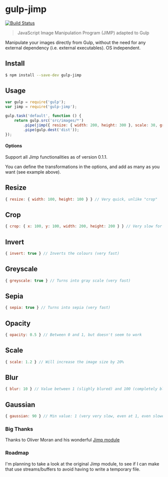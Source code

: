 gulp-jimp
=========

[![Build Status](https://travis-ci.org/antoinejaussoin/gulp-jimp.svg)](https://travis-ci.org/antoinejaussoin/gulp-jimp)


> JavaScript Image Manipulation Program (JIMP) adapted to Gulp


Manipulate your images directly from Gulp, without the need for any external dependency (i.e. external executables). OS independent.

## Install

```sh
$ npm install --save-dev gulp-jimp
```

## Usage

```js
var gulp = require('gulp');
var jimp = require('gulp-jimp');

gulp.task('default', function () {
	return gulp.src('src/images/*')
		.pipe(jimp({ resize: { width: 200, height: 300 }, scale: 30, greyscale: true }))
		.pipe(gulp.dest('dist'));
});
```

#### Options

Support all Jimp functionalities as of version 0.1.1.

You can define the transformations in the options, and add as many as you want (see example above).

## Resize

```js
{ resize: { width: 100, height: 100 } } // Very quick, unlike "crop"
```

## Crop

```js
{ crop: { x: 100, y: 100, width: 200, height: 200 } } // Very slow for some reason
```

## Invert

```js
{ invert: true } // Inverts the colours (very fast)
```

## Greyscale

```js
{ greyscale: true } // Turns into gray scale (very fast)
```

## Sepia

```js
{ sepia: true } // Turns into sepia (very fast)
```

## Opacity

```js
{ opacity: 0.5 } // Between 0 and 1, but doesn't seem to work
```

## Scale

```js
{ scale: 1.2 } // Will increase the image size by 20%
```


## Blur

```js
{ blur: 10 } // Value between 1 (slighly blured) and 100 (completely blured)
```

## Gaussian

```js
{ gaussian: 90 } // Min value: 1 (very very slow, even at 1, even slower when you go higher)
```

### Big Thanks

Thanks to Oliver Moran and his wonderful [Jimp module](https://www.npmjs.org/package/jimp)

### Roadmap

I'm planning to take a look at the original Jimp module, to see if I can make that use streams/buffers to avoid having to write a temporary file.